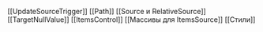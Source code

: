[[UpdateSourceTrigger]]
[[Path]]
[[Source и RelativeSource]]
[[TargetNullValue]]
[[ItemsControl]]
[[Массивы для ItemsSource]]
[[Стили]]